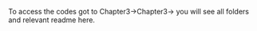 To access the codes got to Chapter3->Chapter3-> you will see all folders and relevant readme here. 
